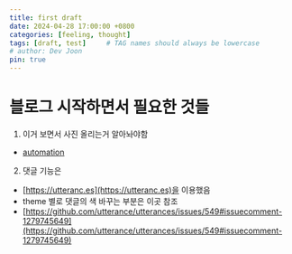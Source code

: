 ```yaml
---
title: first draft
date: 2024-04-28 17:00:00 +0800
categories: [feeling, thought]
tags: [draft, test]     # TAG names should always be lowercase
# author: Dev Joon
pin: true
---
```

# 블로그 시작하면서 필요한 것들 
1. 이거 보면서 사진 올리는거 알아놔야함  
  - [automation](https://minutestomidnight.co.uk/blog/automation-for-my-blog-publishing-workflow/)
2. 댓글 기능은 
  - [https://utteranc.es](https://utteranc.es)을 이용했음
  - theme 별로 댓글의 색 바꾸는 부분은 이곳 참조
  - [https://github.com/utterance/utterances/issues/549#issuecomment-1279745649](https://github.com/utterance/utterances/issues/549#issuecomment-1279745649)

